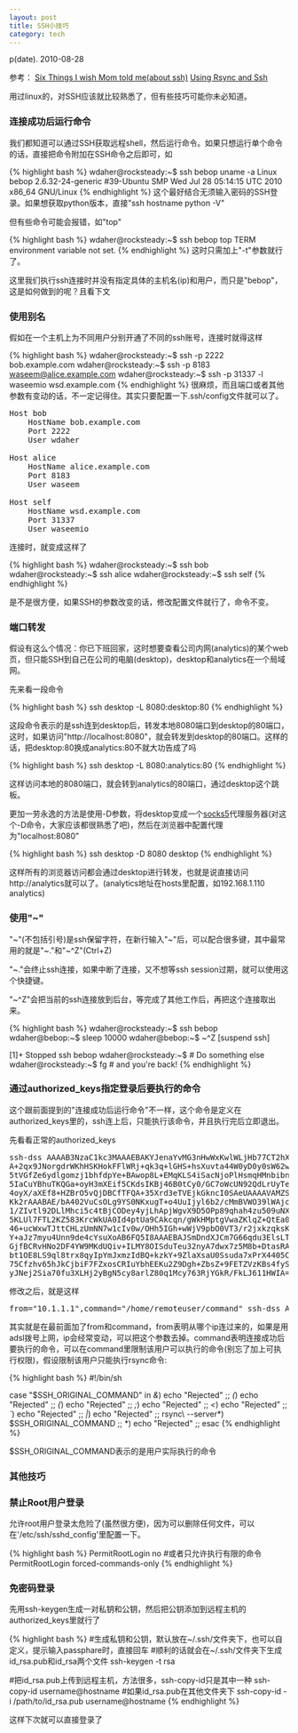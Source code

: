 ```yaml
---
layout: post
title: SSH小技巧
category: tech
---
```


p(date). 2010-08-28

参考：
<a href="http://blog.ksplice.com/2010/08/six-things-i-wish-mom-told-me-about-ssh/">Six Things I wish Mom told me(about ssh)</a>
<a href="http://troy.jdmz.net/rsync/index.html">Using Rsync and Ssh</a>

用过linux的，对SSH应该就比较熟悉了，但有些技巧可能你未必知道。

### 连接成功后运行命令

我们都知道可以通过SSH获取远程shell，然后运行命令。如果只想运行单个命令的话，直接把命令附加在SSH命令之后即可，如

{% highlight bash %}
wdaher@rocksteady:~$ ssh bebop uname -a
Linux bebop 2.6.32-24-generic #39-Ubuntu SMP Wed Jul 28 05:14:15 UTC 2010 x86_64 GNU/Linux
{% endhighlight %}
这个最好结合无须输入密码的SSH登录。如果想获取python版本，直接"ssh hostname python -V"

但有些命令可能会报错，如"top"

{% highlight bash %}
wdaher@rocksteady:~$ ssh bebop top
TERM environment variable not set.
{% endhighlight %}
这时只需加上"-t"参数就行了。

这里我们执行ssh连接时并没有指定具体的主机名(ip)和用户，而只是"bebop"，这是如何做到的呢？且看下文

### 使用别名

假如在一个主机上为不同用户分别开通了不同的ssh账号，连接时就得这样

{% highlight bash %}
wdaher@rocksteady:~$ ssh -p 2222 bob.example.com
wdaher@rocksteady:~$ ssh -p 8183 waseem@alice.example.com
wdaher@rocksteady:~$ ssh -p 31337 -l waseemio wsd.example.com
{% endhighlight %}
很麻烦，而且端口或者其他参数有变动的话，不一定记得住。其实只要配置一下.ssh/config文件就可以了。

<pre>
Host bob
    HostName bob.example.com
    Port 2222
    User wdaher

Host alice
    HostName alice.example.com
    Port 8183
    User waseem

Host self
    HostName wsd.example.com
    Port 31337
    User waseemio
</pre>

连接时，就变成这样了

{% highlight bash %}
wdaher@rocksteady:~$ ssh bob
wdaher@rocksteady:~$ ssh alice
wdaher@rocksteady:~$ ssh self
{% endhighlight %}

是不是很方便，如果SSH的参数改变的话，修改配置文件就行了，命令不变。

### 端口转发

假设有这么个情况：你已下班回家，这时想要查看公司内网(analytics)的某个web页，但只能SSH到自己在公司的电脑(desktop)，desktop和analytics在一个局域网。

先来看一段命令

{% highlight bash %}
ssh desktop -L 8080:desktop:80
{% endhighlight %}

这段命令表示的是ssh连到desktop后，转发本地8080端口到desktop的80端口，这时，如果访问"http://localhost:8080"，就会转发到desktop的80端口。这样的话，把desktop:80换成analytics:80不就大功告成了吗

{% highlight bash %}
ssh desktop -L 8080:analytics:80
{% endhighlight %}

这样访问本地的8080端口，就会转到analytics的80端口，通过desktop这个跳板。

更加一劳永逸的方法是使用-D参数，将desktop变成一个<a href="http://baike.baidu.com/view/490489.htm?fr=ala0_1">socks5</a>代理服务器(对这个-D命令，大家应该都很熟悉了吧)，然后在浏览器中配置代理为"localhost:8080"

{% highlight bash %}
ssh desktop -D 8080 desktop
{% endhighlight %}

这样所有的浏览器访问都会通过desktop进行转发，也就是说直接访问http://analytics就可以了。(analytics地址在hosts里配置，如192.168.1.110 analytics)

### 使用"~"

"~"(不包括引号)是ssh保留字符，在新行输入"~"后，可以配合很多键，其中最常用的就是"~."和"~^Z"(Ctrl+Z)

"~."会终止ssh连接，如果中断了连接，又不想等ssh session过期，就可以使用这个快捷键。

"~^Z"会把当前的ssh连接放到后台，等完成了其他工作后，再把这个连接取出来。

{% highlight bash %}
wdaher@rocksteady:~$ ssh bebop
wdaher@bebop:~$ sleep 10000
wdaher@bebop:~$ ~^Z [suspend ssh]

[1]+  Stopped                 ssh bebop
wdaher@rocksteady:~$ # Do something else
wdaher@rocksteady:~$ fg # and you're back!
{% endhighlight %}

### 通过authorized_keys指定登录后要执行的命令

这个跟前面提到的"连接成功后运行命令"不一样，这个命令是定义在authorized_keys里的，ssh连上后，只能执行该命令，并且执行完后立即退出。

先看看正常的authorized_keys
<pre>
ssh-dss AAAAB3NzaC1kc3MAAAEBAKYJenaYvMG3nHwWxKwlWLjHb77CT2hXwmC8Ap+fG8wjlaY/9t4u
A+2qx9JNorgdrWKhHSKHokFFlWRj+qk3q+lGHS+hsXuvta44W0yD0y0sW62wrEVegz+JVmntxeYc0nDz
5tVGfZe6ydlgomzj1bhfdpYe+BAwop8L+EMqKLS4iSacNjoPlHsmqHMnbibn3tBqJEq2QJjEPaiYj1iP
5IaCuYBhuTKQGa+oyH3mXEif5CKdsIKBj46B0tCy0/GC7oWcUN92QdLrUyTeRJZsTWsxKpRbMliD2pBh
4oyX/aXEf8+HZBrO5vQjDBCfTFQA+35Xrd3eTVEjkGkncI0SAeUAAAAVAMZSASmQ9Pi38mdm6oiVXD55
Kk2rAAABAE/bA402VuCsOLg9YS0NKxugT+o4UuIjyl6b2/cMmBVWO39lWAjcsKK/zEdJbrOdt/sKsxIK
1/ZIvtl92DLlMhci5c4tBjCODey4yjLhApjWgvX9D5OPp89qhah4zu509uNX7uH58Zw/+m6ZOLHN28mV
5KLUl7FTL2KZ583KrcWkUA0Id4ptUa9CAkcqn/gWkHMptgVwaZKlqZ+QtEa0V2IwUDWS097p3SlLvozw
46+ucWxwTJttCHLzUmNN7w1cIv0w/OHh5IGh+wWjV9pbO0VT3/r2jxkzqksKOYAb5CYzSNRyEwp+NIKr
Y+aJz7myu4Unn9de4cYsuXoAB6FQ5I8AAAEBAJSmDndXJCm7G66qdu3ElsLT0Jlz/es9F27r+xrg5pZ5
GjfBCRvHNo2DF4YW9MKdUQiv+ILMY8OISduTeu32nyA7dwx7z5M8b+DtasRAa1U03EfpvRQps6ovu79m
bt1OE8LS9ql8trx8qyIpYmJxmzIdBQ+kzkY+9ZlaXsaU0Ssuda7xPrX4405CbnKcpvM6q6okMP86Ejjn
75Cfzhv65hJkCjbiF7FZxosCRIuYbhEEKu2Z9Dgh+ZbsZ+9FETZVzKBs4fySA6dIw6zmGINd+KY6umMW
yJNej2Sia70fu3XLHj2yBgN5cy8arlZ80q1Mcy763RjYGkR/FkLJ611HWIA= thisuser@thishost
</pre>

修改之后，就是这样
<pre>
from="10.1.1.1",command="/home/remoteuser/command" ssh-dss AAAA...
</pre>

其实就是在最前面加了from和command，from表明从哪个ip连过来的，如果是用adsl拨号上网，ip会经常变动，可以把这个参数去掉。command表明连接成功后要执行的命令，可以在command里限制该用户可以执行的命令(别忘了加上可执行权限)，假设限制该用户只能执行rsync命令:

{% highlight bash %}
#!/bin/sh

case "$SSH_ORIGINAL_COMMAND" in
*\&*)
echo "Rejected"
;;
*\(*)
echo "Rejected"
;;
*\{*)
echo "Rejected"
;;
*\;*)
echo "Rejected"
;;
*\<*)
echo "Rejected"
;;
*\`*)
echo "Rejected"
;;
*\|*)
echo "Rejected"
;;
rsync\ --server*)
$SSH_ORIGINAL_COMMAND
;;
*)
echo "Rejected"
;;
esac 
{% endhighlight %}

$SSH_ORIGINAL_COMMAND表示的是用户实际执行的命令

### 其他技巧

### 禁止Root用户登录

允许root用户登录太危险了(虽然很方便)，因为可以删除任何文件，可以在'/etc/ssh/sshd_config'里配置一下。

{% highlight bash %}
PermitRootLogin no 
#或者只允许执行有限的命令
PermitRootLogin forced-commands-only 
{% endhighlight %}

### 免密码登录

先用ssh-keygen生成一对私钥和公钥，然后把公钥添加到远程主机的authorized_keys里就行了

{% highlight bash %}
#生成私钥和公钥，默认放在~/.ssh/文件夹下，也可以自定义，提示输入passphare时，直接回车
#顺利的话就会在~/.ssh/文件夹下生成id_rsa.pub和id_rsa两个文件
ssh-keygen -t rsa

#把id_rsa.pub上传到远程主机，方法很多，ssh-copy-id只是其中一种
ssh-copy-id username@hostname
#如果id_rsa.pub在其他文件夹下
ssh-copy-id -i /path/to/id_rsa.pub username@hostname
{% endhighlight %}

这样下次就可以直接登录了
